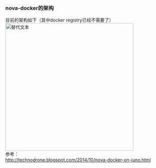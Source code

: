 ### nova-docker的架构  
目前的架构如下（其中docker registry已经不需要了）  
<img src="https://wiki.openstack.org/w/images/6/6c/Docker-under-the-hood.png" alt="替代文本" title="标题文本" width="400" />   
参考：  
http://technodrone.blogspot.com/2014/10/nova-docker-on-juno.html  
